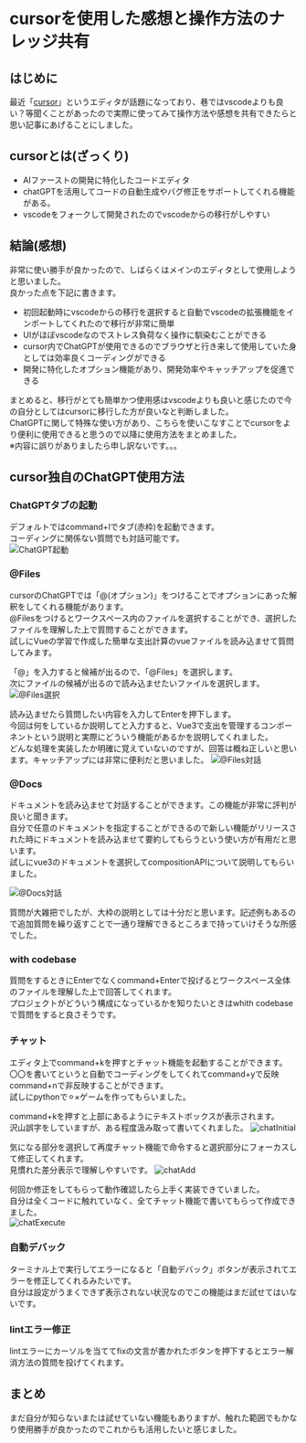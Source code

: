 # cursorを使用した感想と操作方法のナレッジ共有
## はじめに
最近「[cursor](https://cursor.sh/)」というエディタが話題になっており、巷ではvscodeよりも良い？等聞くことがあったので実際に使ってみて操作方法や感想を共有できたらと思い記事にあげることにしました。
## cursorとは(ざっくり)
- AIファーストの開発に特化したコードエディタ
- chatGPTを活用してコードの自動生成やバグ修正をサポートしてくれる機能がある。
- vscodeをフォークして開発されたのでvscodeからの移行がしやすい
## 結論(感想)
非常に使い勝手が良かったので、しばらくはメインのエディタとして使用しようと思いました。  
良かった点を下記に書きます。
- 初回起動時にvscodeからの移行を選択すると自動でvscodeの拡張機能をインポートしてくれたので移行が非常に簡単
- UIがほぼvscodeなのでストレス負荷なく操作に馴染むことができる
- cursor内でChatGPTが使用できるのでブラウザと行き来して使用していた身としては効率良くコーディングができる
- 開発に特化したオプション機能があり、開発効率やキャッチアップを促進できる

まとめると、移行がとても簡単かつ使用感はvscodeよりも良いと感じたので今の自分としてはcursorに移行した方が良いなと判断しました。  
ChatGPTに関して特殊な使い方があり、こちらを使いこなすことでcursorをより便利に使用できると思うので以降に使用方法をまとめました。  
※内容に誤りがありましたら申し訳ないです。。。
## cursor独自のChatGPT使用方法
### ChatGPTタブの起動
デフォルトではcommand+lでタブ(赤枠)を起動できます。  
コーディングに関係ない質問でも対話可能です。  
![ChatGPT起動](./img/ChatGPT起動.png)  
### \@Files
cursorのChatGPTでは「\@(オプション)」をつけることでオプションにあった解釈をしてくれる機能があります。  
\@Filesをつけるとワークスペース内のファイルを選択することができ、選択したファイルを理解した上で質問することができます。  
試しにVueの学習で作成した簡単な支出計算のvueファイルを読み込ませて質問してみます。  

「\@」を入力すると候補が出るので、「\@Files」を選択します。  
次にファイルの候補が出るので読み込ませたいファイルを選択します。 
![\@Files選択](./img/@Files選択.png)  

読み込ませたら質問したい内容を入力してEnterを押下します。  
今回は何をしているか説明してと入力すると、Vue3で支出を管理するコンポーネントという説明と実際にどういう機能があるかを説明してくれました。  
どんな処理を実装したか明確に覚えていないのですが、回答は概ね正しいと思います。キャッチアップには非常に便利だと思いました。
![\@Files対話](./img/@Files対話.png)  
### \@Docs
ドキュメントを読み込ませて対話することができます。この機能が非常に評判が良いと聞きます。  
自分で任意のドキュメントを指定することができるので新しい機能がリリースされた時にドキュメントを読み込ませて要約してもらうという使い方が有用だと思います。  
試しにvue3のドキュメントを選択してcompositionAPIについて説明してもらいました。  

![\@Docs対話](./img/@Docs対話.png)  

質問が大雑把でしたが、大枠の説明としては十分だと思います。記述例もあるので追加質問を繰り返すことで一通り理解できるところまで持っていけそうな所感でした。  

### with codebase
質問をするときにEnterでなくcommand+Enterで投げるとワークスペース全体のファイルを理解した上で回答してくれます。  
プロジェクトがどういう構成になっているかを知りたいときはwhith codebaseで質問をすると良さそうです。  

### チャット
エディタ上でcommand+kを押すとチャット機能を起動することができます。  
〇〇を書いてというと自動でコーディングをしてくれてcommand+yで反映command+nで非反映することができます。  
試しにpythonで⚪︎×ゲームを作ってもらいました。  

command+kを押すと上部にあるようにテキストボックスが表示されます。  
沢山誤字をしていますが、ある程度汲み取って書いてくれました。
![chatInitial](img/chatInitialCommand.png)  

気になる部分を選択して再度チャット機能で命令すると選択部分にフォーカスして修正してくれます。  
見慣れた差分表示で理解しやすいです。
![chatAdd](img/chatAddCommand.png)

何回か修正をしてもらって動作確認したら上手く実装できていました。  
自分は全くコードに触れていなく、全てチャット機能で書いてもらって作成できました。  
![chatExecute](img/chatExecute.png)  

### 自動デバック
ターミナル上で実行してエラーになると「自動デバック」ボタンが表示されてエラーを修正してくれるみたいです。  
自分は設定がうまくできず表示されない状況なのでこの機能はまだ試せてはいないです。  

### lintエラー修正
lintエラーにカーソルを当ててfixの文言が書かれたボタンを押下するとエラー解消方法の質問を投げてくれます。  

## まとめ
まだ自分が知らないまたは試せていない機能もありますが、触れた範囲でもかなり使用勝手が良かったのでこれからも活用したいと感じました。  

